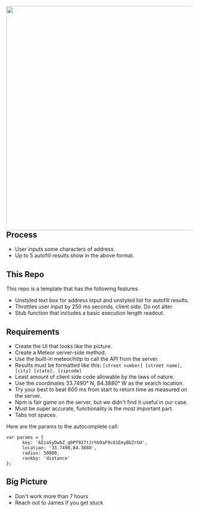 <img src="https://i.imgur.com/Tfi0xR5.jpg" width="600" style="float:right">

## Process
- User inputs some characters of address.
- Up to 5 autofill results show in the above format.

## This Repo

This repo is a template that has the following features.

- Unstyled text box for address input and unstyled list for autofill results.
- Throttles user input by 250 ms seconds, client side. Do not alter.
- Stub function that includes a basic execution length readout.

## Requirements

- Create the UI that looks like the picture.
- Create a Meteor server-side method.
- Use the built-in meteor/http to call the API from the server.
- Results must be formatted like this: `[street number] [street name], [city] [state], [zipcode]`
- Least amount of client side code allowable by the laws of nature.
- Use the coordinates 33.7490° N, 84.3880° W as the search location.
- Try your best to beat 600 ms from start to return time as measured on the server.
- Npm is fair game on the server, but we didn't find it useful in our case.
- Must be super accurate, functionality is the most important part.
- Tabs not spaces.

Here are the params to the autocomplete call:

    var params = {
	      key: 'AIzaSyDwbZ_q0Pf927tJrhb9aF9cO1EmyBbZrGU',
	      location: '33.7490,84.3880',
	      radius: 50000,
	      rankby: 'distance'
    };

## Big Picture
- Don't work more than 7 hours
- Reach out to James if you get stuck
